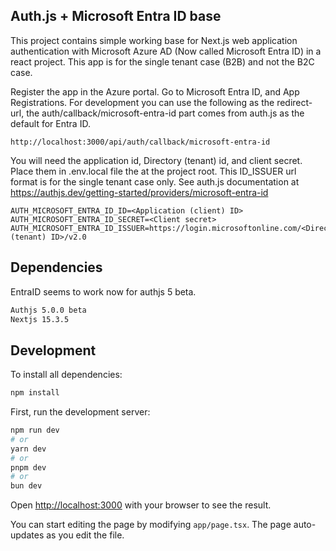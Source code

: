 
## Auth.js + Microsoft Entra ID base

This project contains simple working base for Next.js web application authentication with Microsoft Azure AD (Now called Microsoft Entra ID) in a react project. This app is for the single tenant case (B2B) and not the B2C case.

Register the app in the Azure portal. Go to Microsoft Entra ID, and App Registrations. For development you can use the following as the redirect-url, the auth/callback/microsoft-entra-id part comes from auth.js as the default for Entra ID.
```
http://localhost:3000/api/auth/callback/microsoft-entra-id
```

You will need the application id, Directory (tenant) id, and client secret. Place them in .env.local file the at the project root. This ID_ISSUER url format is for the single tenant case only. See auth.js documentation at https://authjs.dev/getting-started/providers/microsoft-entra-id

```
AUTH_MICROSOFT_ENTRA_ID_ID=<Application (client) ID>
AUTH_MICROSOFT_ENTRA_ID_SECRET=<Client secret>
AUTH_MICROSOFT_ENTRA_ID_ISSUER=https://login.microsoftonline.com/<Directory (tenant) ID>/v2.0
```

## Dependencies

EntraID seems to work now for authjs 5 beta.

```bash
Authjs 5.0.0 beta
Nextjs 15.3.5
```

## Development

To install all dependencies:

```bash
npm install
```

First, run the development server:

```bash
npm run dev
# or
yarn dev
# or
pnpm dev
# or
bun dev
```

Open [http://localhost:3000](http://localhost:3000) with your browser to see the result.

You can start editing the page by modifying `app/page.tsx`. The page auto-updates as you edit the file.
